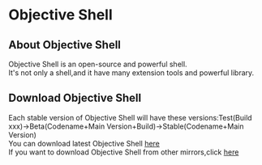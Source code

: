 # Objective Shell
## About Objective Shell
Objective Shell is an open-source and powerful shell.<br/>
It's not only a shell,and it have many extension tools and powerful library.<br/>
## Download Objective Shell
Each stable version of Objective Shell will have these versions:Test(Build xxx)->Beta(Codename+Main Version+Build)->Stable(Codename+Main Version)<br/>
You can download latest Objective Shell [here](https://github.com/CodesBuilder/Objectiv-Shell/releases)<br/>
If you want to download Objective Shell from other mirrors,click [here](https://github.com/CodesBuilder/Objective-Shell/)